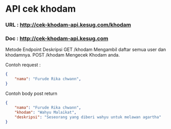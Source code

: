 # API cek khodam
### URL : http://cek-khodam-api.kesug.com/khodam
### Doc : http://cek-khodam-api.kesug.com

Metode 	Endpoint 	Deskripsi
GET 	/khodam 	Mengambil daftar semua user dan khodamnya.
POST 	/khodam 	Mengecek Khodam anda.

Contoh request :
```json
{
    "nama": "Furude Rika chwann",
}

```


Contoh body post return

```json
{
    "nama": "Furude Rika chwann",
    "khodam": "Wahyu Malaikat",
    "deskripsi": "Seseorang yang diberi wahyu untuk melawan agartha"
}

```


